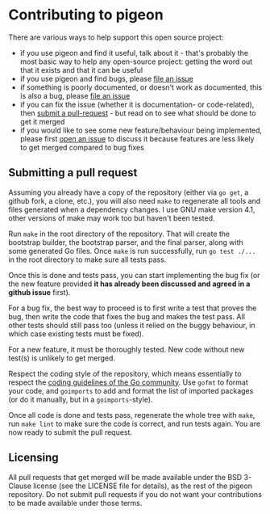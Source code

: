 # Contributing to pigeon

There are various ways to help support this open source project:

* if you use pigeon and find it useful, talk about it - that's probably the most basic way to help any open-source project: getting the word out that it exists and that it can be useful
* if you use pigeon and find bugs, please [file an issue][0]
* if something is poorly documented, or doesn't work as documented, this is also a bug, please [file an issue][0]
* if you can fix the issue (whether it is documentation- or code-related), then [submit a pull-request][1] - but read on to see what should be done to get it merged
* if you would like to see some new feature/behaviour being implemented, please first [open an issue][0] to discuss it because features are less likely to get merged compared to bug fixes

## Submitting a pull request

Assuming you already have a copy of the repository (either via `go get`, a github fork, a clone, etc.), you will also need `make` to regenerate all tools and files generated when a dependency changes. I use GNU make version 4.1, other versions of make may work too but haven't been tested.

Run `make` in the root directory of the repository. That will create the bootstrap builder, the bootstrap parser, and the final parser, along with some generated Go files. Once `make` is run successfully, run `go test ./...` in the root directory to make sure all tests pass.

Once this is done and tests pass, you can start implementing the bug fix (or the new feature provided **it has already been discussed and agreed in a github issue** first).

For a bug fix, the best way to proceed is to first write a test that proves the bug, then write the code that fixes the bug and makes the test pass. All other tests should still pass too (unless it relied on the buggy behaviour, in which case existing tests must be fixed).

For a new feature, it must be thoroughly tested. New code without new test(s) is unlikely to get merged.

Respect the coding style of the repository, which means essentially to respect the [coding guidelines of the Go community][2]. Use `gofmt` to format your code, and `goimports` to add and format the list of imported packages (or do it manually, but in a `goimports`-style).

Once all code is done and tests pass, regenerate the whole tree with `make`, run `make lint` to make sure the code is correct, and run tests again. You are now ready to submit the pull request.

## Licensing

All pull requests that get merged will be made available under the BSD 3-Clause license (see the LICENSE file for details), as the rest of the pigeon repository. Do not submit pull requests if you do not want your contributions to be made available under those terms.

[0]: https://github.com/ic-projects/pigeon/issues/new
[1]: https://github.com/ic-projects/pigeon/pulls
[2]: https://github.com/golang/go/wiki/CodeReviewComments

